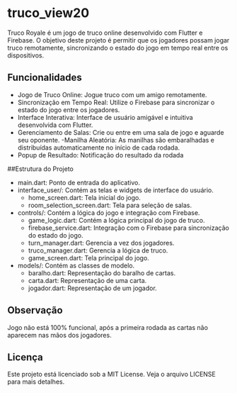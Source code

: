 # truco_view20

Truco Royale é um jogo de truco online desenvolvido com Flutter e Firebase. O objetivo deste projeto é permitir que os jogadores possam jogar truco remotamente, sincronizando o estado do jogo em tempo real entre os dispositivos.

## Funcionalidades

- Jogo de Truco Online: Jogue truco com um amigo remotamente.
- Sincronização em Tempo Real: Utilize o Firebase para sincronizar o estado do jogo entre os jogadores.
- Interface Interativa: Interface de usuário amigável e intuitiva desenvolvida com Flutter.
- Gerenciamento de Salas: Crie ou entre em uma sala de jogo e aguarde seu oponente.
-Manilha Aleatória: As manilhas são embaralhadas e distribuídas automaticamente no início   de cada rodada.
- Popup de Resultado: Notificação do resultado da rodada


##Estrutura do Projeto
- main.dart: Ponto de entrada do aplicativo.
- interface_user/: Contém as telas e widgets de interface do usuário.
    - home_screen.dart: Tela inicial do jogo.
    - room_selection_screen.dart: Tela para seleção de salas.
- controls/: Contém a lógica do jogo e integração com Firebase.
    - game_logic.dart: Contém a lógica principal do jogo de truco.
    - firebase_service.dart: Integração com o Firebase para sincronização do estado do jogo.
    - turn_manager.dart: Gerencia a vez dos jogadores.
    - truco_manager.dart: Gerencia a lógica de truco.
    - game_screen.dart: Tela principal do jogo.
- models/: Contém as classes de modelo.
    - baralho.dart: Representação do baralho de cartas.
    - carta.dart: Representação de uma carta.
    - jogador.dart: Representação de um jogador.


## Observação
Jogo não está 100% funcional, após a primeira rodada as cartas não aparecem nas mãos dos jogadores.

## Licença
Este projeto está licenciado sob a MIT License. Veja o arquivo LICENSE para mais detalhes.